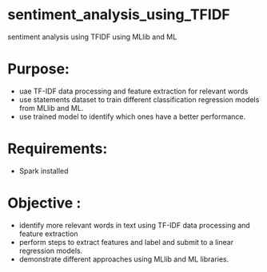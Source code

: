 # sentiment_analysis_using_TFIDF
sentiment analysis using TFIDF using MLlib and ML

# Purpose: 
- uae TF-IDF data processing and feature extraction for relevant words
- use statements dataset to train different classification regression models from MLlib and ML.
- use trained model to identify which ones have a better performance.
		 
# Requirements: 
- Spark installed

# Objective :
- identify more relevant words in text using TF-IDF data processing and feature extraction
- perform steps to extract features and label and submit to a linear regression models.
- demonstrate different approaches using MLlib and ML libraries. 
